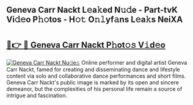 ## Geneva Carr Nackt L𝚎a𝚔ed N𝚞𝚍e - Part-tvK Vi𝚍𝚎o P𝚑𝚘tos - H𝚘𝚝 O𝚗𝚕yf𝚊ns L𝚎a𝚔s NeiXA

# <h2><a href="http://kfeeth2.oniu.top/?m=Geneva+Carr+Nackt">🔗👉 🔴 Geneva Carr Nackt P𝚑ot𝚘𝚜 V𝚒d𝚎o</a></h2>

[![Geneva Carr Nackt Nu𝚍e𝚜](https://i.imgur.com/0qMVB7G.gif)](http://kfeeth2.oniu.top/?m=Geneva+Carr+Nackt)
Online performer and digital artist Geneva Carr Nackt, famed for creating and disseminating dance and lifestyle content via solo and collaborative dance performances and short films. Geneva Carr Nackt's public image is marked by its open and sincere demeanor, but the complexities of his personal life remain a source of intrigue and fascination.  
